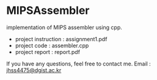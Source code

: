 # MIPSAssembler
implementation of MIPS assembler using cpp.
  - project instruction : assignment1.pdf
  - project code : assembler.cpp
  - project report : report.pdf

If you have any questions, feel free to contact me.
Email : jhss4475@dgist.ac.kr
